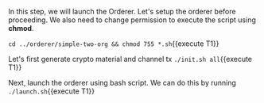 In this step, we will launch the Orderer. Let's setup the orderer before proceeding. We also need to change permission to execute the script using **chmod**.

`cd ../orderer/simple-two-org && chmod 755 *.sh`{{execute T1}}

Let's first generate crypto material and channel tx
`./init.sh all`{{execute T1}}

Next, launch the orderer using bash script. We can do this by running
`./launch.sh`{{execute T1}}